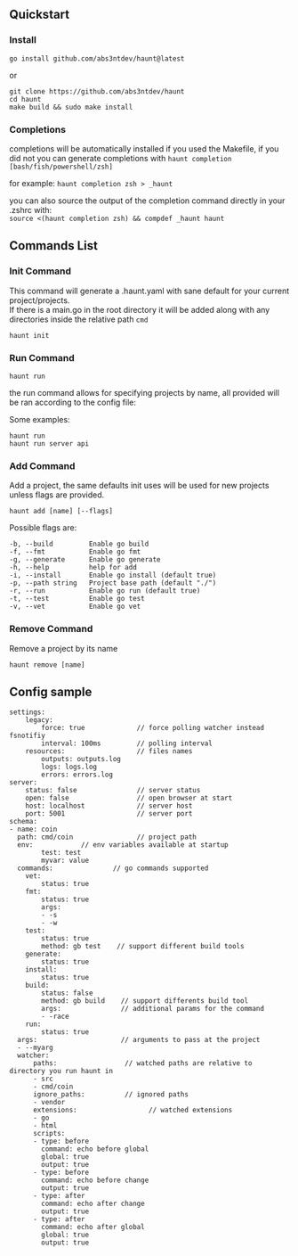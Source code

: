 ## Quickstart
### Install
```
go install github.com/abs3ntdev/haunt@latest
```

or

```
git clone https://github.com/abs3ntdev/haunt
cd haunt
make build && sudo make install
```

### Completions
completions will be automatically installed if you used the Makefile, if you did not you can generate completions with `haunt completion [bash/fish/powershell/zsh]`

for example: `haunt completion zsh > _haunt`

you can also source the output of the completion command directly in your .zshrc with:\
      `source <(haunt completion zsh) && compdef _haunt haunt`

## Commands List

### Init Command
This command will generate a .haunt.yaml with sane default for your current project/projects.\
If there is a main.go in the root directory it will be added along with any directories inside the relative path `cmd`

    haunt init


### Run Command

```
haunt run
```

the run command allows for specifying projects by name, all provided will be ran according to the config file:

Some examples:

    haunt run
    haunt run server api

### Add Command
Add a project, the same defaults init uses will be used for new projects unless flags are provided.

    haunt add [name] [--flags]

Possible flags are:
   
    -b, --build         Enable go build
    -f, --fmt           Enable go fmt
    -g, --generate      Enable go generate
    -h, --help          help for add
    -i, --install       Enable go install (default true)
    -p, --path string   Project base path (default "./")
    -r, --run           Enable go run (default true)
    -t, --test          Enable go test
    -v, --vet           Enable go vet

### Remove Command
Remove a project by its name

    haunt remove [name]


## Config sample

    settings:
        legacy:
            force: true             // force polling watcher instead fsnotifiy
            interval: 100ms         // polling interval
        resources:                  // files names
            outputs: outputs.log
            logs: logs.log
            errors: errors.log
    server:
        status: false               // server status
        open: false                 // open browser at start
        host: localhost             // server host
        port: 5001                  // server port
    schema:
    - name: coin
      path: cmd/coin                // project path
      env:            // env variables available at startup
            test: test
            myvar: value
      commands:               // go commands supported
        vet:
            status: true
        fmt:
            status: true
            args:
            - -s
            - -w
        test:
            status: true
            method: gb test    // support different build tools
        generate:
            status: true
        install:
            status: true
        build:
            status: false
            method: gb build    // support differents build tool
            args:               // additional params for the command
            - -race
        run:
            status: true
      args:                     // arguments to pass at the project
      - --myarg
      watcher:
          paths:                 // watched paths are relative to directory you run haunt in
          - src
          - cmd/coin
          ignore_paths:          // ignored paths
          - vendor
          extensions:                  // watched extensions
          - go
          - html
          scripts:
          - type: before
            command: echo before global
            global: true
            output: true
          - type: before
            command: echo before change
            output: true
          - type: after
            command: echo after change
            output: true
          - type: after
            command: echo after global
            global: true
            output: true

